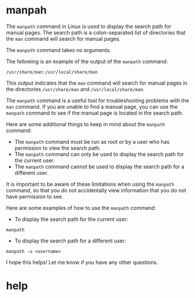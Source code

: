 # manpah

The `manpath` command in Linux is used to display the search path for manual pages. The search path is a colon-separated list of directories that the `man` command will search for manual pages.

The `manpath` command takes no arguments.

The following is an example of the output of the `manpath` command:

```
/usr/share/man:/usr/local/share/man
```

This output indicates that the `man` command will search for manual pages in the directories `/usr/share/man` and `/usr/local/share/man`.

The `manpath` command is a useful tool for troubleshooting problems with the `man` command. If you are unable to find a manual page, you can use the `manpath` command to see if the manual page is located in the search path.

Here are some additional things to keep in mind about the `manpath` command:

* The `manpath` command must be run as root or by a user who has permission to view the search path.
* The `manpath` command can only be used to display the search path for the current user.
* The `manpath` command cannot be used to display the search path for a different user.

It is important to be aware of these limitations when using the `manpath` command, so that you do not accidentally view information that you do not have permission to see.

Here are some examples of how to use the `manpath` command:

* To display the search path for the current user:
```
manpath
```
* To display the search path for a different user:
```
manpath -u <username>
```

I hope this helps! Let me know if you have any other questions.




# help 

```

```
